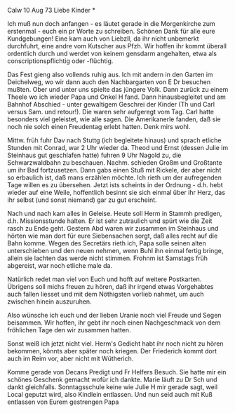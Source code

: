  Calw 10 Aug 73
Liebe Kinder <Frid>*

Ich muß nun doch anfangen - es läutet gerade in die Morgenkirche zum erstenmal - euch ein pr Worte zu schreiben. Schönen Dank für alle eure Kundgebungen! Eine kam auch von Liebzll, da ihr nicht unbemerkt durchfuhrt, eine andre vom Kutscher aus Pfzh. Wir hoffen ihr kommt überall ordentlich durch und werdet von keinem gensdarm angehalten, etwa als conscriptionspflichtig oder -flüchtig.

Das Fest gieng also vollends ruhig aus. Ich mit andern in den Garten im Deichelweg, wo wir dann auch den Nachbargarten von E Dr besuchen mußten. Ober und unter uns spielte das jüngere Volk. Dann zurück zu einem Theele wo ich wieder Papa und Onkel H fand. Dann hinausbegleitet und am Bahnhof Abschied - unter gewaltigem Geschrei der Kinder (Th und Carl versus Sam. und retour!). Die waren sehr aufgeregt vom Tag. Carl hatte besonders viel geleistet, wie alle sagen. Die Amerikanerle fanden, daß sie noch nie solch einen Freudentag erlebt hatten. Denk mirs wohl.

Mittw. früh fuhr Dav nach Stuttg (ich begleitete hinaus) und sprach etliche Stunden mit Conrad, war 2 Uhr wieder da. Theod und Ernst (dessen Julie im Steinhaus gut geschlafen hatte) fuhren 9 Uhr Nagold zu, die Schwarzwaldbahn zu beschauen. Nachm. schieden Großm und Großtante um ihr Bad fortzusetzen. Dann gabs einen Stuß mit Rickele, der aber nicht so erbaulich ist, daß mans erzählen möchte. Ich rieth um der aufregenden Tage willen es zu übersehen. Jetzt ists scheints in der Ordnung - d.h. hebt wieder auf eine Weile, hoffentlich besinnt sie sich einmal über ihr Herz, das ihr selbst (und sonst niemand) gar zu gut erscheint.

Nach und nach kam alles in Geleise. Heute soll Herm in Stammh predigen, d.h. Missionsstunde halten. Er ist sehr zutraulich und spürt wie die Zeit rasch zu Ende geht. Gestern Abd waren wir zusammen im Steinhaus und hörten wie man dort für eure Siebensachen sorgt, daß alles recht auf die Bahn komme. Wegen des Secretärs rieth ich, Papa solle seinen alten unterschieben und den neuen nehmen, wenn Buhl ihn einmal fertig bringe, allein sie lachten das werde nicht stimmen. Frohnm ist Samstags früh abgereist, war noch etliche male da.

Natürlich redet man viel von Euch und hofft auf weitere Postkarten. Übrigens soll michs freuen zu hören, daß ihr irgend etwas Vorgehabtes auch fallen liesset und mit dem Nöthigsten vorlieb nahmet, um auch zwischen hinein auszuruhen.

Also wünsche ich euch und der lieben Uranie noch viel Freude und Segen beisammen. Wir hoffen, ihr gebt ihr noch einen Nachgeschmack von dem fröhlichen Tage den wir zusammen hatten.

Sonst weiß ich jetzt nicht viel. Herm's Gedicht habt ihr noch nicht zu hören bekommen, könnts aber später noch kriegen. Der Friederich kommt dort auch im Reim vor, aber nicht mit Wütherich.

Komme gerade von Decans Predigt und Fr Helfers Besuch. Sie hatte mir ein schönes Geschenk gemacht wofür ich dankte. Marie läuft zu Dr Sch und dankt gleichfalls. Sonntagsschule keine wie Julie H mir gerade sagt, weil Local geputzt wird, also Kindlein entlassen. Und nun seid auch mit Kuß entlassen von
 Eurem gestrengen Papa
